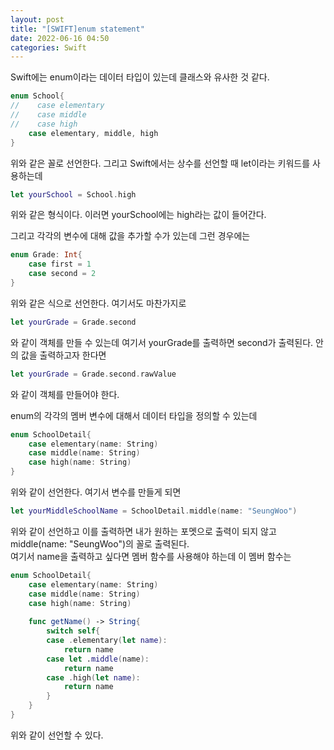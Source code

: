 ```yaml
---
layout: post
title: "[SWIFT]enum statement"
date: 2022-06-16 04:50
categories: Swift
---
```

Swift에는 enum이라는 데이터 타입이 있는데 클래스와 유사한 것 같다.  
```swift
enum School{
//    case elementary
//    case middle
//    case high
    case elementary, middle, high
}
```
위와 같은 꼴로 선언한다. 그리고 Swift에서는 상수를 선언할 때 let이라는 키워드를 사용하는데
```swift
let yourSchool = School.high
```
위와 같은 형식이다. 이러면 yourSchool에는 high라는 값이 들어간다.  
  
그리고 각각의 변수에 대해 값을 추가할 수가 있는데 그런 경우에는
```swift
enum Grade: Int{
    case first = 1
    case second = 2
}
```
위와 같은 식으로 선언한다. 여기서도 마찬가지로
```swift
let yourGrade = Grade.second
```
와 같이 객체를 만들 수 있는데 여기서 yourGrade를 출력하면 second가 출력된다. 안의 값을 출력하고자 한다면
```swift
let yourGrade = Grade.second.rawValue
```
와 같이 객체를 만들어야 한다.  
  
enum의 각각의 멤버 변수에 대해서 데이터 타입을 정의할 수 있는데
```swift
enum SchoolDetail{
    case elementary(name: String)
    case middle(name: String)
    case high(name: String)
}
```
위와 같이 선언한다. 여기서 변수를 만들게 되면
```swift
let yourMiddleSchoolName = SchoolDetail.middle(name: "SeungWoo")
```
위와 같이 선언하고 이를 출력하면 내가 원하는 포멧으로 출력이 되지 않고 middle(name: "SeungWoo")의 꼴로 출력된다.  
여기서 name을 출력하고 싶다면 멤버 함수를 사용해야 하는데 이 멤버 함수는
```swift
enum SchoolDetail{
    case elementary(name: String)
    case middle(name: String)
    case high(name: String)
    
    func getName() -> String{
        switch self{
        case .elementary(let name):
            return name
        case let .middle(name):
            return name
        case .high(let name):
            return name
        }
    }
}
```
위와 같이 선언할 수 있다.
